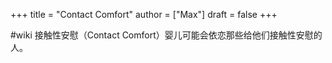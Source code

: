 +++
title = "Contact Comfort"
author = ["Max"]
draft = false
+++

\#wiki
接触性安慰（Contact Comfort）婴儿可能会依恋那些给他们接触性安慰的人。
